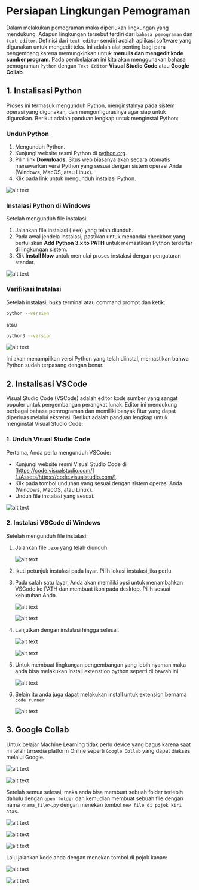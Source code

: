 # Persiapan Lingkungan Pemograman

Dalam melakukan pemograman maka diperlukan lingkungan yang mendukung. Adapun lingkungan tersebut terdiri dari `bahasa pemograman` dan `text editor`. Definisi dari `text editor` sendiri adalah aplikasi software yang digunakan untuk mengedit teks. Ini adalah alat penting bagi para pengembang karena memungkinkan untuk **menulis dan mengedit kode sumber program**. Pada pembelajaran ini kita akan menggunakan bahasa pemograman `Python` dengan `Text Editor` **Visual Studio Code** atau **Google Collab**.

## 1. Instalisasi Python

Proses ini termasuk mengunduh Python, menginstalnya pada sistem operasi yang digunakan, dan mengonfigurasinya agar siap untuk digunakan. Berikut adalah panduan lengkap untuk menginstal Python:

### **Unduh Python**

1. Mengunduh Python.
2. Kunjungi website resmi Python di [python.org](./Assets/https://www.python.org/).
3. Pilih link **Downloads**. Situs web biasanya akan secara otomatis menawarkan versi Python yang sesuai dengan sistem operasi Anda (Windows, MacOS, atau Linux).
4. Klik pada link untuk mengunduh instalasi Python.

![alt text](./Assets/image.png)

### Instalasi Python di Windows

Setelah mengunduh file instalasi:

1. Jalankan file instalasi (.exe) yang telah diunduh.
2. Pada awal jendela instalasi, pastikan untuk menandai checkbox yang bertuliskan **Add Python 3.x to PATH** untuk memastikan Python terdaftar di lingkungan sistem.
3. Klik **Install Now** untuk memulai proses instalasi dengan pengaturan standar.

![alt text](./Assets/image-1.png)

### Verifikasi Instalasi

Setelah instalasi, buka terminal atau command prompt dan ketik:

```bash
python --version
```

atau

```bash
python3 --version
```

![alt text](./Assets/image-2.png)

Ini akan menampilkan versi Python yang telah diinstal, memastikan bahwa Python sudah terpasang dengan benar.

## **2. Instalisasi VSCode**

Visual Studio Code (VSCode) adalah editor kode sumber yang sangat populer untuk pengembangan perangkat lunak. Editor ini mendukung berbagai bahasa pemrograman dan memiliki banyak fitur yang dapat diperluas melalui ekstensi. Berikut adalah panduan lengkap untuk menginstal Visual Studio Code:

### 1. Unduh Visual Studio Code

Pertama, Anda perlu mengunduh VSCode:

- Kunjungi website resmi Visual Studio Code di [https://code.visualstudio.com/](./Assets/https://code.visualstudio.com/).
- Klik pada tombol unduhan yang sesuai dengan sistem operasi Anda (Windows, MacOS, atau Linux).
- Unduh file instalasi yang sesuai.

![alt text](./Assets/image-3.png)

### 2. Instalasi VSCode di Windows

Setelah mengunduh file instalasi:

1. Jalankan file `.exe` yang telah diunduh.

   ![alt text](<./Assets/Screenshot%20(3481).png>)

2. Ikuti petunjuk instalasi pada layar. Pilih lokasi instalasi jika perlu.
3. Pada salah satu layar, Anda akan memiliki opsi untuk menambahkan VSCode ke PATH dan membuat ikon pada desktop. Pilih sesuai kebutuhan Anda.

   ![alt text](<./Assets/Screenshot%20(3481).png>)

   ![alt text](<./Assets/Screenshot%20(3483).png>)

4. Lanjutkan dengan instalasi hingga selesai.

   ![alt text](<./Assets/Screenshot%20(3484).png>)

   ![alt text](./Assets/image-4.png)

5. Untuk membuat lingkungan pengembangan yang lebih nyaman maka anda bisa melakukan install extenstion python seperti di bawah ini

   ![alt text](./Assets/image-5.png)

6. Selain itu anda juga dapat melakukan install untuk extension bernama `code runner`

   ![alt text](./Assets/image-code-runner.png)

## 3. Google Collab

Untuk belajar Machine Learning tidak perlu device yang bagus karena saat ini telah tersedia platform Online seperti `Google Collab` yang dapat diakses melalui Google.

![alt text](<./Assets/Screenshot%20(3486).png>)

![alt text](<./Assets/Screenshot%20(3487).png>)

Setelah semua selesai, maka anda bisa membuat sebuah folder terlebih dahulu dengan `open folder` dan kemudian membuat sebuah file dengan nama `<nama_file>.py` dengan menekan tombol `new file di pojok kiri atas`.

![alt text](<./Assets/Screenshot%20(3490).png>)

![alt text](<./Assets/Screenshot%20(3491).png>)

![alt text](<./Assets/Screenshot%20(3492)-1.png>)

Lalu jalankan kode anda dengan menekan tombol di pojok kanan:

![alt text](./Assets/image-run.png)

![alt text](./Assets/image-run-program.png)
